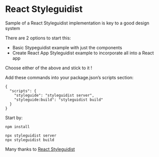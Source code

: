 # React Styleguidist
Sample of a React Styleguidist implementation is key to a good design system

There are 2 options to start this: 
* Basic Stypeguidist example with just the components
* Create React App Styleguidist example to incorporate all into a React app

Choose either of the above and stick to it !

Add these commands into your package.json’s scripts section:
```
{
  "scripts": {
    "styleguide": "styleguidist server",
    "styleguide:build": "styleguidist build"
  }
}
```

Start by:
```
npm install 

npx styleguidist server
npx styleguidist build
```

Many thanks to [React Styleguidist](https://react-styleguidist.js.org/)
